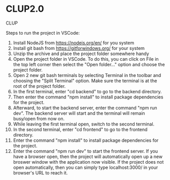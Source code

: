 # CLUP2.0
CLUP

Steps to run the project in VSCode:

1.  Install NodeJS from https://nodejs.org/en/ for you system
2.  Install git bash from https://gitforwindows.org/ for your system
3.  Unzip the archive and place the project folder somewhere handy
4.  Open the project folder in VSCode. To do this, you can click on File in the top left corner then select the "Open folder..." option and choose the project
    folder.
5.  Open 2 new git bash terminals by selecting Terminal in the toolbar and choosing the "Split Terminal" option. Make sure the terminal is at the root of the project
    folder.
6.  In the first terminal, enter "cd backend" to go to the backend directory.
7.  Then enter the command "npm install" to install package dependencies for the project.
8.  Afterward, to start the backend server, enter the command "npm run dev". The backend server will start and the terminal will remain busy/open from now on.
9.  While leaving the first terminal open, switch to the second terminal.
10. In the second terminal, enter "cd frontend" to go to the frontend directory.
11. Enter the command "npm install" to install package dependencies for the project.
12. Enter the command "npm run dev" to start the frontend server. If you have a browser open, then the project will automatically open up a new broswer
    window with the application now visible. If the project does not open automatically, then you can simply type localhost:3000/ in your browser's URL to reach
    it.

